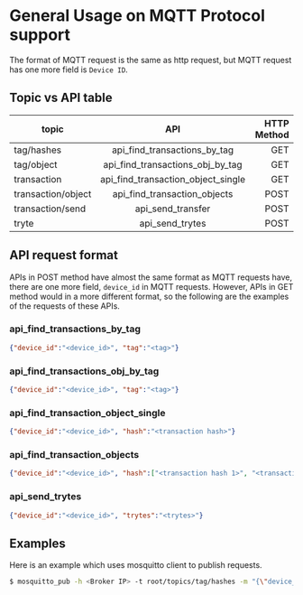 # General Usage on MQTT Protocol support

The format of MQTT request is the same as http request, but MQTT request has one more field is `Device ID`.

## Topic vs API table

| topic                   | API                                | HTTP Method   |
| -------------           |:-------------:                     | -------------:|
| tag/hashes              | api_find_transactions_by_tag       | GET           |
| tag/object              | api_find_transactions_obj_by_tag   | GET           |
| transaction             | api_find_transaction_object_single | GET           |
| transaction/object      | api_find_transaction_objects       | POST          |
| transaction/send        | api_send_transfer                  | POST          |
| tryte                   | api_send_trytes                    | POST          |

## API request format

APIs in POST method have almost the same format as MQTT requests have, there are one more field, `device_id` in MQTT requests.
However, APIs in GET method would in a more different format, so the following are the examples of the requests of these APIs.

### api_find_transactions_by_tag

```json
{"device_id":"<device_id>", "tag":"<tag>"}
```

### api_find_transactions_obj_by_tag

```json
{"device_id":"<device_id>", "tag":"<tag>"}
```

### api_find_transaction_object_single

```json
{"device_id":"<device_id>", "hash":"<transaction hash>"}
```

### api_find_transaction_objects

```json
{"device_id":"<device_id>", "hash":["<transaction hash 1>", "<transaction hash 2>", "..."]}
```

### api_send_trytes

```json
{"device_id":"<device_id>", "trytes":"<trytes>"}
```

## Examples

Here is an example which uses mosquitto client to publish requests.

```bash
$ mosquitto_pub -h <Broker IP> -t root/topics/tag/hashes -m "{\"device_id\":\"<device_id>\", \"tag\":\"<hash_value>\"}"
```
